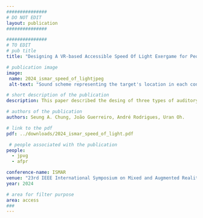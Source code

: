 ```yaml
---
###############
# DO NOT EDIT
layout: publication
###############

###############
# TO EDIT
# pub title
title: "Designing A VR-based Accessible Speed Of Light Exergame for People with Visual Impairments"

# publication image
image:
 name: 2024_ismar_speed_of_lightjpeg
 alt-text: "Sound scheme representing the target's location in each condition; clock, degree, and sonification. A blue circle represents the user's head and red circles the targets."

# short description of the publication
description: This paper described the desing of three types of auditory feedback that convey the position of targets within a 3D space, exploring a horizontal interaction setting. A user study with 8 visually impaired participants revealed good performances and overall enjoyment of the game, especially when using verbal feedback (rather than sonification)."

# authors of the publication
authors: Seung A. Chung, João Guerreiro, André Rodrigues, Uran Oh.

# link to the pdf
pdf: ../downloads/2024_ismar_speed_of_light.pdf

 # people associated with the publication
people:
  - jpvg
  - afpr

conference-name: ISMAR
venue: "23rd IEEE International Symposium on Mixed and Augmented Reality"
year: 2024

# area for filter purpose
area: access
###
---
```

